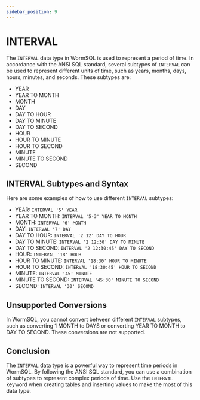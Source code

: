 ```yaml
---
sidebar_position: 9
---
```


# INTERVAL

The `INTERVAL` data type in WormSQL is used to represent a period of time. In accordance with the ANSI SQL standard, several subtypes of `INTERVAL` can be used to represent different units of time, such as years, months, days, hours, minutes, and seconds. These subtypes are:

- YEAR
- YEAR TO MONTH
- MONTH
- DAY
- DAY TO HOUR
- DAY TO MINUTE
- DAY TO SECOND
- HOUR
- HOUR TO MINUTE
- HOUR TO SECOND
- MINUTE
- MINUTE TO SECOND
- SECOND

## INTERVAL Subtypes and Syntax

Here are some examples of how to use different `INTERVAL` subtypes:

- YEAR: `INTERVAL '5' YEAR`
- YEAR TO MONTH: `INTERVAL '5-3' YEAR TO MONTH`
- MONTH: `INTERVAL '6' MONTH`
- DAY: `INTERVAL '7' DAY`
- DAY TO HOUR: `INTERVAL '2 12' DAY TO HOUR`
- DAY TO MINUTE: `INTERVAL '2 12:30' DAY TO MINUTE`
- DAY TO SECOND: `INTERVAL '2 12:30:45' DAY TO SECOND`
- HOUR: `INTERVAL '18' HOUR`
- HOUR TO MINUTE: `INTERVAL '18:30' HOUR TO MINUTE`
- HOUR TO SECOND: `INTERVAL '18:30:45' HOUR TO SECOND`
- MINUTE: `INTERVAL '45' MINUTE`
- MINUTE TO SECOND: `INTERVAL '45:30' MINUTE TO SECOND`
- SECOND: `INTERVAL '30' SECOND`

## Unsupported Conversions

In WormSQL, you cannot convert between different `INTERVAL` subtypes, such as converting 1 MONTH to DAYS or converting YEAR TO MONTH to DAY TO SECOND. These conversions are not supported.

## Conclusion

The `INTERVAL` data type is a powerful way to represent time periods in WormSQL. By following the ANSI SQL standard, you can use a combination of subtypes to represent complex periods of time. Use the `INTERVAL` keyword when creating tables and inserting values to make the most of this data type.